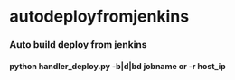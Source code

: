 # autodeployfromjenkins
### Auto build deploy from jenkins

#### python handler_deploy.py -b|d|bd jobname   or -r host_ip
